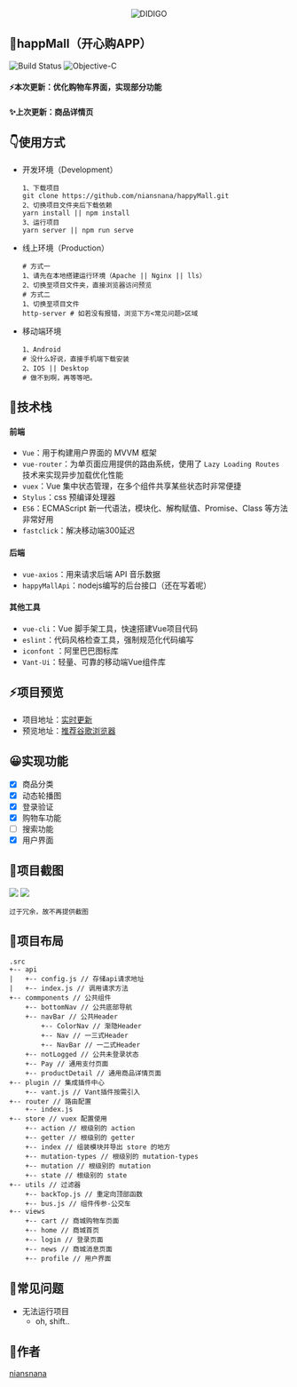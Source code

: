 <p align="center"><img src="http://image.niansnana.com/20200511104737.png" alt="DIDIGO"></p>

## 👻happMall（开心购APP）

![Build Status](https://travis-ci.org/hrscy/TodayNews.svg?branch=master) ![Objective-C](https://img.shields.io/badge/language-Objective-C.svg)

#### ⚡️本次更新：优化购物车界面，实现部分功能

#### ✨上次更新：商品详情页

## 👇使用方式

- 开发环境（Development）

  ```shell
  1、下载项目
  git clone https://github.com/niansnana/happyMall.git
  2、切换项目文件夹后下载依赖
  yarn install || npm install
  3、运行项目
  yarn server || npm run serve
  ```

- 线上环境（Production）

  ```shell
  # 方式一
  1、请先在本地搭建运行环境（Apache || Nginx || lls）
  2、切换至项目文件夹，直接浏览器访问预览
  # 方式二
  1、切换至项目文件
  http-server # 如若没有报错，浏览下方<常见问题>区域
  ```

- 移动端环境

  ```shell
  1、Android
  # 没什么好说，直接手机端下载安装
  2、IOS || Desktop
  # 做不到啊，再等等吧。
  ```

## 👀技术栈

#### 前端

- `Vue`：用于构建用户界面的 MVVM 框架
- `vue-router`：为单页面应用提供的路由系统，使用了 `Lazy Loading Routes` 技术来实现异步加载优化性能
- `vuex`：Vue 集中状态管理，在多个组件共享某些状态时非常便捷
- `Stylus`：css 预编译处理器
- `ES6`：ECMAScript 新一代语法，模块化、解构赋值、Promise、Class 等方法非常好用
- `fastclick`：解决移动端300延迟

#### 后端

- `vue-axios`：用来请求后端 API 音乐数据
- `happyMallApi`：nodejs编写的后台接口（还在写着呢）

#### 其他工具

- `vue-cli`：Vue 脚手架工具，快速搭建Vue项目代码
- `eslint`：代码风格检查工具，强制规范化代码编写
- `iconfont` ：阿里巴巴图标库
- `Vant-Ui`：轻量、可靠的移动端Vue组件库

## ⚡️项目预览

- 项目地址：[实时更新](https://github.com/niansnana/happyMall)
- 预览地址：[推荐谷歌浏览器](http://mall.niansnana.com/)

## 😀实现功能

- [x] 商品分类
- [x] 动态轮播图
- [x] 登录验证
- [x] 购物车功能
- [ ] 搜索功能
- [x] 用户界面

## 🌸项目截图

<div>
	<img src="http://image.niansnana.com/20200511152658.png" />
    <img src="http://image.niansnana.com/20200511152843.png" />
</div>


`过于冗余，故不再提供截图`

## 🌂项目布局

```vue
.src
+-- api
|   +-- config.js // 存储api请求地址
|   +-- index.js // 调用请求方法
+-- commponents // 公共组件
    +-- bottomNav // 公共底部导航
    +-- navBar // 公共Header
		+-- ColorNav // 渐隐Header
		+-- Nav // 一三式Header
		+-- NavBar // 一二式Header
    +-- notLogged // 公共未登录状态
    +-- Pay // 通用支付页面
	+-- productDetail // 通用商品详情页面
+-- plugin // 集成插件中心
	+-- vant.js // Vant插件按需引入
+-- router // 路由配置
    +-- index.js
+-- store // vuex 配置使用
    +-- action // 根级别的 action
    +-- getter // 根级别的 getter
    +-- index // 组装模块并导出 store 的地方
    +-- mutation-types // 根级别的 mutation-types
    +-- mutation // 根级别的 mutation
    +-- state // 根级别的 state
+-- utils // 过滤器
	+-- backTop.js // 重定向顶部函数
    +-- bus.js // 组件传参-公交车
+-- views
	+-- cart // 商城购物车页面
	+-- home // 商城首页
	+-- login // 登录页面
	+-- news // 商城消息页面
	+-- profile // 用户界面
```

## 🤰常见问题

- 无法运行项目
  - oh, shift..

## 🐤作者

[niansnana](https://niansnana.github.io/vuepress/about/)